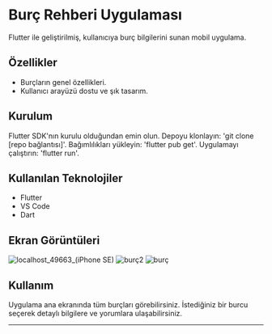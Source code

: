 # Burç Rehberi Uygulaması

Flutter ile geliştirilmiş, kullanıcıya burç bilgilerini sunan mobil uygulama.

## Özellikler
- Burçların genel özellikleri.
- Kullanıcı arayüzü dostu ve şık tasarım.

## Kurulum

Flutter SDK'nın kurulu olduğundan emin olun.
Depoyu klonlayın: 'git clone [repo bağlantısı]'.
Bağımlılıkları yükleyin: 'flutter pub get'.
Uygulamayı çalıştırın: 'flutter run'.

## Kullanılan Teknolojiler

- Flutter
- VS Code
- Dart

## Ekran Görüntüleri
![localhost_49663_(iPhone SE)](https://github.com/aybukeoguz/zodiac-sign-app-flutter/assets/80958621/acfcc243-3165-4d7a-b666-bd62433a4f08)
![burç2](https://github.com/aybukeoguz/zodiac-sign-app-flutter/assets/80958621/d69a0c81-8969-4b58-b385-cb92fdb3db53)
![burç](https://github.com/aybukeoguz/zodiac-sign-app-flutter/assets/80958621/bcf2c86b-01ab-45b7-b585-bd590fdf54d4)

## Kullanım

Uygulama ana ekranında tüm burçları görebilirsiniz. İstediğiniz bir burcu seçerek detaylı bilgilere ve yorumlara ulaşabilirsiniz.

---
